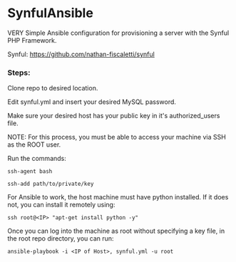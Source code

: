 # SynfulAnsible
VERY Simple Ansible configuration for provisioning a server with the Synful PHP Framework.

Synful: https://github.com/nathan-fiscaletti/synful
### Steps:

Clone repo to desired location.

Edit synful.yml and insert your desired MySQL password.

Make sure your desired host has your public key in it's authorized_users file.

NOTE: For this process, you must be able to access your machine via SSH as the ROOT user.

Run the commands:

```ssh-agent bash```

```ssh-add path/to/private/key```

For Ansible to work, the host machine must have python installed. If it does not, you can install it remotely using:

```ssh root@<IP> "apt-get install python -y"```

Once you can log into the machine as root without specifying a key file, in the root repo directory, you can run:

```ansible-playbook -i <IP of Host>, synful.yml -u root```
